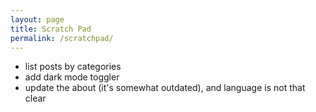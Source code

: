 ```yaml
---
layout: page
title: Scratch Pad
permalink: /scratchpad/
---
```


* list posts by categories
* add dark mode toggler
* update the about (it's somewhat outdated), and language is not that clear
